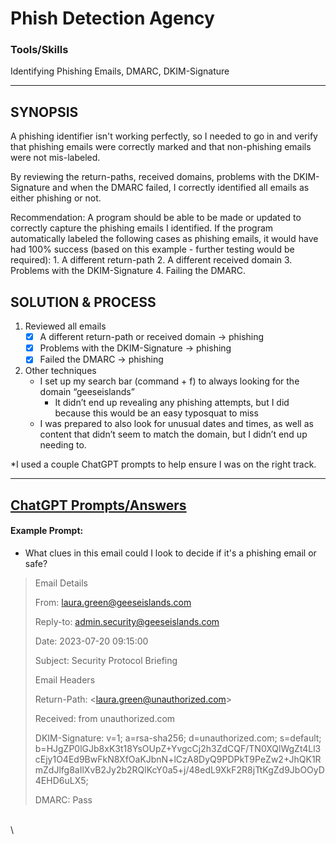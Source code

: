 # Phish Detection Agency

### Tools/Skills 

Identifying Phishing Emails, DMARC, DKIM-Signature

---

## SYNOPSIS

A phishing identifier isn't working perfectly, so I needed to go in and verify that phishing emails were correctly marked and that non-phishing emails were not mis-labeled.

By reviewing the return-paths, received domains, problems with the DKIM-Signature and when the DMARC failed, I correctly identified all emails as either phishing or not.&#x20;

Recommendation: A program should be able to be made or updated to correctly capture the phishing emails I identified. If the program automatically labeled the following cases as phishing emails, it would have had 100% success (based on this example - further testing would be required): 1. A different return-path 2. A different received domain 3. Problems with the DKIM-Signature 4. Failing the DMARC.

## SOLUTION & PROCESS

1. Reviewed all emails
   * [x] A different return-path or received domain → phishing
   * [x] Problems with the DKIM-Signature → phishing
   * [x] Failed the DMARC → phishing&#x20;
2. Other techniques
   * I set up  my search bar (command + f) to always looking for the domain “geeseislands”&#x20;
     * It didn’t end up revealing any phishing attempts, but I did because this would be an easy typosquat to miss
   * I was prepared to also look for unusual dates and times, as well as content that didn’t seem to match the domain, but I didn’t end up needing to.

\*I used a couple ChatGPT prompts to help ensure I was on the right track.

***

## [ChatGPT Prompts/Answers](https://chat.openai.com/share/88f5e0a1-c230-4a90-b4ff-68d9a07af6cb)

#### Example Prompt:

* What clues in this email could I look to decide if it's a phishing email or safe?

> Email Details
>
> From: laura.green@geeseislands.com
>
> Reply-to: admin.security@geeseislands.com
>
> Date: 2023-07-20 09:15:00
>
> Subject: Security Protocol Briefing
>
> Email Headers
>
> Return-Path: \<laura.green@unauthorized.com>
>
> Received: from unauthorized.com
>
> DKIM-Signature: v=1; a=rsa-sha256; d=unauthorized.com; s=default; b=HJgZP0lGJb8xK3t18YsOUpZ+YvgcCj2h3ZdCQF/TN0XQlWgZt4Ll3cEjy1O4Ed9BwFkN8XfOaKJbnN+lCzA8DyQ9PDPkT9PeZw2+JhQK1RmZdJlfg8aIlXvB2Jy2b2RQlKcY0a5+j/48edL9XkF2R8jTtKgZd9JbOOyD4EHD6uLX5;
>
> DMARC: Pass

\
\
